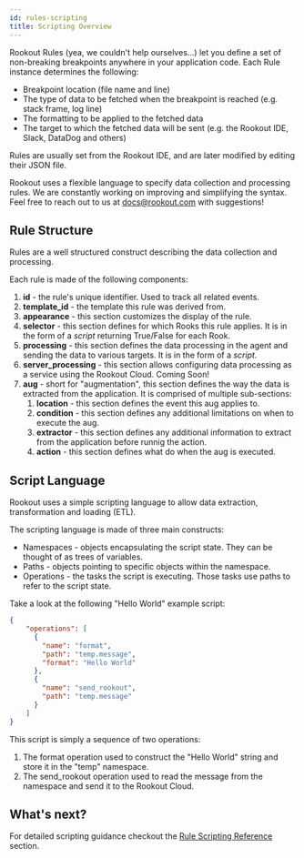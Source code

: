 ```yaml
---
id: rules-scripting
title: Scripting Overview
---
```


Rookout Rules (yea, we couldn't help ourselves...) let you define a set of non-breaking breakpoints anywhere in your application code.
Each Rule instance determines the following:
- Breakpoint location (file name and line)
- The type of data to be fetched when the breakpoint is reached (e.g. stack frame, log line)
- The formatting to be applied to the fetched data
- The target to which the fetched data will be sent (e.g. the Rookout IDE, Slack, DataDog and others)

Rules are usually set from the Rookout IDE, and are later modified by editing their JSON file.

Rookout uses a flexible language to specify data collection and processing rules.
We are constantly working on improving and simplifying the syntax. 
Feel free to reach out to us at docs@rookout.com with suggestions!

## Rule Structure

Rules are a well structured construct describing the data collection and processing.

Each rule is made of the following components:

1. **id** - the rule's unique identifier. Used to track all related events.
1. **template_id** - the template this rule was derived from.
1. **appearance** - this section customizes the display of the rule.
1. **selector** - this section defines for which Rooks this rule applies. It is in the form of a *script* returning 
True/False for each Rook.
1. **processing** - this section defines the data processing in the agent and sending the data to various targets. 
It is in the form of a *script*.
1. **server_processing** - this section allows configuring data processing as a service using the Rookout Cloud. Coming Soon!
1. **aug** - short for "augmentation", this section defines the way the data is extracted from the application. It is comprised of multiple 
sub-sections:
    1. **location** - this section defines the event this aug applies to.
    2. **condition** - this section defines any additional limitations on when to execute the aug.
    3. **extractor** - this section defines any additional information to extract from the application before runnig the 
    action.
    4. **action** - this section defines what do when the aug is executed. 


## Script Language

Rookout uses a simple scripting language to allow data extraction, transformation and loading (ETL).

The scripting language is made of three main constructs:
- Namespaces - objects encapsulating the script state. They can be thought of as trees of variables.
- Paths - objects pointing to specific objects within the namespace.
- Operations - the tasks the script is executing. Those tasks use paths to refer to the script state.

Take a look at the following "Hello World" example script:

```json
{
    "operations": [
      {
        "name": "format",
        "path": "temp.message",
        "format": "Hello World"
      },
      {
        "name": "send_rookout",
        "path": "temp.message"
      }
    ]
}
```

This script is simply a sequence of two operations:
1. The format operation used to construct the "Hello World" string and store it in the "temp" namespace.
1. The send_rookout operation used to read the message from the namespace and send it to the Rookout Cloud.

## What's next?

 For detailed scripting guidance checkout the [Rule Scripting Reference](rules-aug.md) section.
